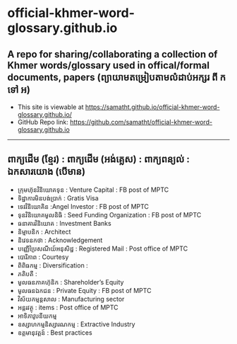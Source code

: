 # official-khmer-word-glossary.github.io
A repo for sharing/collaborating a collection of Khmer words/glossary used in offical/formal documents, papers
(ព្យាយាមតម្រៀបតាមលំដាប់អក្សរ ពី ក ទៅ អ)
-----
 * This site is viewable at https://samatht.github.io/official-khmer-word-glossary.github.io/
 * GitHub Repo link: https://github.com/samatht/official-khmer-word-glossary.github.io
---
ពាក្យដើម (ខ្មែរ) : ពាក្យដើម (អង់គ្លេស) : ពាក្យពន្យល់ : ឯកសារយោង (បើមាន)
---

* ក្រុមហ៊ុនវិនិយោគទុន : Venture Capital : FB post of MPTC
* ទិដ្ឋាការមិនបង់ប្រាក់ : Gratis Visa
* ទេវវិនិយោគិន :Angel Investor : FB post of MPTC
* ទុនវិនិយោគមូលនិធិ : Seed Funding Organization : FB post of MPTC
* ធនាគារវិនិយោគ : Investment Banks
* និម្មាបនិក : Architect 
* និវេទនកថា : Acknowledgement
* បញ្ញើប្រៃសណីយ៍អនុសិដ្ឋ : Registered Mail : Post office of MPTC
* បោរីភាព : Courtesy
* ពិពិធកម្ម : Diversification :
* ភតិបតី :
* មូលធនភាគហ៊ុនិក : Shareholder’s Equity
* មូលធនឯកជន : Private Equity : FB post of MPTC
* វិស័យកម្មន្តសាល : Manufacturing sector
* អន្តរវត្ថុ : items : Post office of MPTC
* អាទិភាវូបនីយកម្ម
* ឧស្សាហកម្មនិស្សារណកម្ម : Extractive Industry
* ឧត្តមានុវត្តន៍ : Best practices







